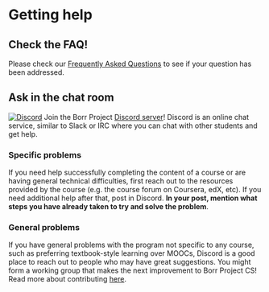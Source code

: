 # Getting help

## Check the FAQ!

Please check our [Frequently Asked Questions](../faq) to see if your question has been addressed.

## Ask in the chat room
[![Discord](https://img.shields.io/discord/1385616874200371350.svg?label=&logo=discord&logoColor=ffffff&color=7389D8&labelColor=6A7EC2)](https://discord.gg/uR2QS36pdH) Join the Borr Project [Discord server](https://discord.gg/uR2QS36pdH)! Discord is an online chat service, similar to Slack or IRC where you can chat with other students and get help.

### Specific problems

If you need help successfully completing the content of a course or are having general technical difficulties, first reach out to the resources provided by the course (e.g. the course forum on Coursera, edX, etc). If you need additional help after that, post in Discord. **In your post, mention what steps you have already taken to try and solve the problem**.

### General problems

If you have general problems with the program not specific to any course, such as preferring textbook-style learning over MOOCs, Discord is a good place to reach out to people who may have great suggestions. You might form a working group that makes the next improvement to Borr Project CS! Read more about contributing [here](../contributing).
